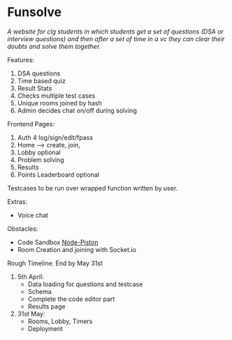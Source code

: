 # Funsolve

_A website for clg students in which students get a set of questions (DSA or interview questions) and then after a set of time in a vc they can clear their doubts and solve them together._

Features:
1. DSA questions
2. Time based quiz
3. Result Stats
4. Checks multiple test cases
5. Unique rooms joined by hash
6. Admin decides chat on/off during solving

Frontend Pages:
1. Auth 4 log/sign/edit/fpass
2. Home --> create, join, 
3. Lobby optional
4. Problem solving
5. Results 
6. Points Leaderboard optional


Testcases to be run over wrapped function written by user.

Extras:
+ Voice chat

Obstacles:
+ Code Sandbox [Node-Piston](https://github.com/dthree/node-piston)
+ Room Creation and joining with Socket.io

Rough Timeline:
   End by May 31st
   1. 5th April: 
       + Data loading for questions and testcase
       + Schema
       + Complete the code editor part
       + Results page
   2. 31st May:
       + Rooms, Lobby, Timers
       + Deployment

